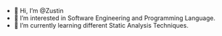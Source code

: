 - 👋 Hi, I’m @Zustin
- 👀 I’m interested in Software Engineering and Programming Language.
- 🌱 I’m currently learning different Static Analysis Techniques.
